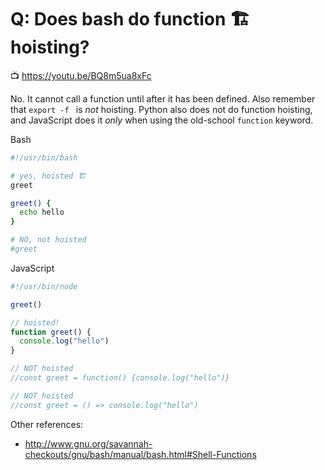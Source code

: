 # Q: Does bash do function 🏗 hoisting?

📺 <https://youtu.be/BQ8m5ua8xFc>

No. It cannot call a function until after it has been defined. Also
remember that `export -f ` is *not* hoisting. Python also does not do
function hoisting, and JavaScript does it *only* when using the
old-school `function` keyword.

Bash

```bash
#!/usr/bin/bash

# yes, hoisted 🏗
greet

greet() {
  echo hello
}

# NO, not hoisted
#greet
```

JavaScript

```js
#!/usr/bin/node

greet()

// hoisted!
function greet() {
  console.log("hello")
}

// NOT hoisted
//const greet = function() {console.log("hello")}

// NOT hoisted
//const greet = () => console.log("hello")

```

Other references:

* <http://www.gnu.org/savannah-checkouts/gnu/bash/manual/bash.html#Shell-Functions>
